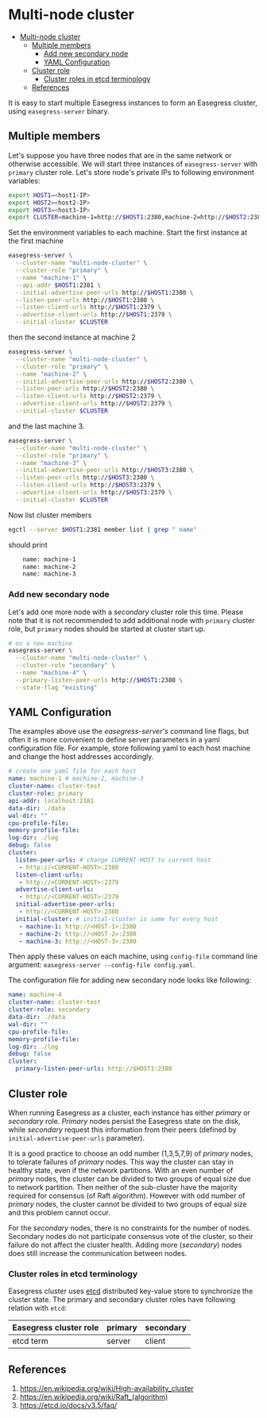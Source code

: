 
# Multi-node cluster

- [Multi-node cluster](#multi-node-cluster)
  - [Multiple members](#multiple-members)
    - [Add new secondary node](#add-new-secondary-node)
    - [YAML Configuration](#yaml-configuration)
  - [Cluster role](#cluster-role)
    - [Cluster roles in etcd terminology](#cluster-roles-in-etcd-terminology)
  - [References](#references)

It is easy to start multiple Easegress instances to form an Easegress cluster, using `easegress-server` binary.

## Multiple members
Let's suppose you have three nodes that are in the same network or otherwise accessible. We will start three instances of `easegress-server` with `primary` cluster role. Let's store node's private IPs to following environment variables:

```bash
export HOST1=<host1-IP>
export HOST2=<host2-IP>
export HOST3=<host3-IP>
export CLUSTER=machine-1=http://$HOST1:2380,machine-2=http://$HOST2:2380,machine-3=http://$HOST3:2380
```

Set the environment variables to each machine. Start the first instance at the first machine
```bash
easegress-server \
  --cluster-name "multi-node-cluster" \
  --cluster-role "primary" \
  --name "machine-1" \
  --api-addr $HOST1:2381 \
  --initial-advertise-peer-urls http://$HOST1:2380 \
  --listen-peer-urls http://$HOST1:2380 \
  --listen-client-urls http://$HOST1:2379 \
  --advertise-client-urls http://$HOST1:2379 \
  --initial-cluster $CLUSTER
```
then the second instance at machine 2
```bash
easegress-server \
  --cluster-name "multi-node-cluster" \
  --cluster-role "primary" \
  --name "machine-2" \
  --initial-advertise-peer-urls http://$HOST2:2380 \
  --listen-peer-urls http://$HOST2:2380 \
  --listen-client-urls http://$HOST2:2379 \
  --advertise-client-urls http://$HOST2:2379 \
  --initial-cluster $CLUSTER
```
and the last machine 3.
```bash
easegress-server \
  --cluster-name "multi-node-cluster" \
  --cluster-role "primary" \
  --name "machine-3" \
  --initial-advertise-peer-urls http://$HOST3:2380 \
  --listen-peer-urls http://$HOST3:2380 \
  --listen-client-urls http://$HOST3:2379 \
  --advertise-client-urls http://$HOST3:2379 \
  --initial-cluster $CLUSTER
```

Now list cluster members
```bash
egctl --server $HOST1:2381 member list | grep " name"
```
should print 
```bash
    name: machine-1
    name: machine-2
    name: machine-3
```

###  Add new secondary node

Let's add one more node with a *secondary* cluster role this time. Please note that it is not recommended to add additional node with `primary` cluster role, but `primary` nodes should be started at cluster start up.

```bash
# on a new machine
easegress-server \
  --cluster-name "multi-node-cluster" \
  --cluster-role "secondary" \
  --name "machine-4" \
  --primary-listen-peer-urls http://$HOST1:2380 \
  --state-flag "existing"
```

## YAML Configuration

The examples above use the *easegress-server's* command line flags, but often it is more convenient to define server parameters in a yaml configuration file. For example, store following yaml to each host machine and change the host addresses accordingly.

```yaml
# create one yaml file for each host
name: machine-1 # machine-2, machine-3
cluster-name: cluster-test
cluster-role: primary
api-addr: localhost:2381
data-dir: ./data
wal-dir: ""
cpu-profile-file:
memory-profile-file:
log-dir: ./log
debug: false
cluster:
  listen-peer-urls: # change CURRENT-HOST to current host
   - http://<CURRENT-HOST>:2380
  listen-client-urls:
   - http://<CURRENT-HOST>:2379
  advertise-client-urls:
   - http://<CURRENT-HOST>:2379
  initial-advertise-peer-urls:
   - http://<CURRENT-HOST>:2380
  initial-cluster: # initial-cluster is same for every host
   - machine-1: http://<HOST-1>:2380
   - machine-2: http://<HOST-2>:2380
   - machine-3: http://<HOST-3>:2380
```
Then apply these values on each machine, using `config-file` command line argument:
`easegress-server --config-file config.yaml`.

The configuration file for adding new secondary node looks like following:

```yaml
name: machine-4
cluster-name: cluster-test
cluster-role: secondary
data-dir: ./data
wal-dir: ""
cpu-profile-file:
memory-profile-file:
log-dir: ./log
debug: false
cluster:
  primary-listen-peer-urls: http://$HOST1:2380
```

##  Cluster role

When running Easegress as a cluster, each instance has either *primary* or *secondary* role. *Primary* nodes persist the Easegress state on the disk, while *secondary* request this information from their peers (defined by `initial-advertise-peer-urls` parameter).

It is a good practice to choose an odd number (1,3,5,7,9) of *primary* nodes, to tolerate failures of *primary* nodes. This way the cluster can stay in healthy state, even if the network partitions. With an even number of *primary* nodes, the cluster can be divided to two groups of equal size due to network partition. Then neither of the sub-cluster have the majority required for consensus (of Raft algorithm). However with odd number of *primary* nodes, the cluster cannot be divided to two groups of equal size and this problem cannot occur.

For the *secondary* nodes, there is no constraints for the number of nodes. Secondary nodes do not participate consensus vote of the cluster, so their failure do not affect the cluster health. Adding more (*secondary*) nodes does still increase the communication between nodes.

### Cluster roles in etcd terminology

Easegress cluster uses [etcd](https://etcd.io) distributed key-value store to synchronize the cluster state. The primary and secondary cluster roles have following relation with `etcd`:


| Easegress cluster role   | primary   | secondary   |
|-----|-----|-----|
| etcd term | server | client |


## References

1. https://en.wikipedia.org/wiki/High-availability_cluster
2. https://en.wikipedia.org/wiki/Raft_(algorithm)
3. https://etcd.io/docs/v3.5/faq/

